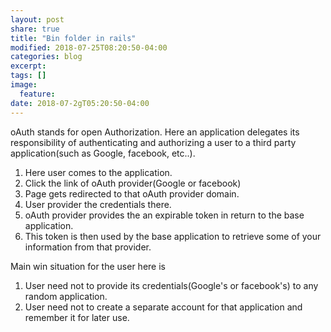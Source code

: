 ```yaml
---
layout: post
share: true
title: "Bin folder in rails"
modified: 2018-07-25T08:20:50-04:00
categories: blog
excerpt:
tags: []
image:
  feature:
date: 2018-07-2gT05:20:50-04:00
---
```


oAuth stands for open Authorization. Here an application delegates its responsibility of authenticating and 
authorizing a user to a third party application(such as Google, facebook, etc..).

1. Here user comes to the application.
2. Click the link of oAuth provider(Google or facebook)
3. Page gets redirected to that oAuth provider domain.
4. User provider the credentials there.
5. oAuth provider provides the an expirable token in return to the base application.
6. This token is then used by the base application to retrieve some of your information from that provider.

Main win situation for the user here is

1. User need not to provide its credentials(Google's or facebook's) to any random application.
2. User need not to create a separate account for that application and remember it for later use.

